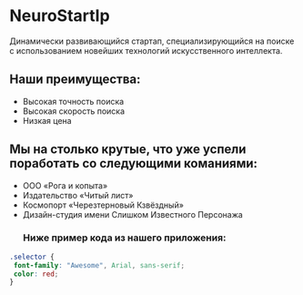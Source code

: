  # NeuroStartIp
   Динамически развивающийся стартап, специализирующийся на поиске с использованием новейших технологий искусственного интеллекта.

   ## Наши преимущества:
   - Высокая точность поиска
   - Высокая скорость поиска
   - Низкая цена
## Мы на столько крутые, что уже успели поработать со следующими команиями:
- ООО «Рога и копыта»
- Издательство «Читый лист»
- Космопорт «Черезтерновый Кзвёздный»
- Дизайн-студия имени Слишком Известного Персонажа
  ### Ниже пример кода из нашего приложения:
 ```css
.selector {
  font-family: "Awesome", Arial, sans-serif;
  color: red;
}
```